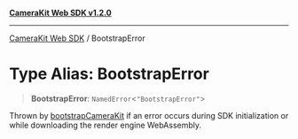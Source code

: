 [**CameraKit Web SDK v1.2.0**](../README.md)

***

[CameraKit Web SDK](../globals.md) / BootstrapError

# Type Alias: BootstrapError

> **BootstrapError**: `NamedError`\<`"BootstrapError"`\>

Thrown by [bootstrapCameraKit](../functions/bootstrapCameraKit.md) if an error occurs during SDK initialization or while downloading the render
engine WebAssembly.
